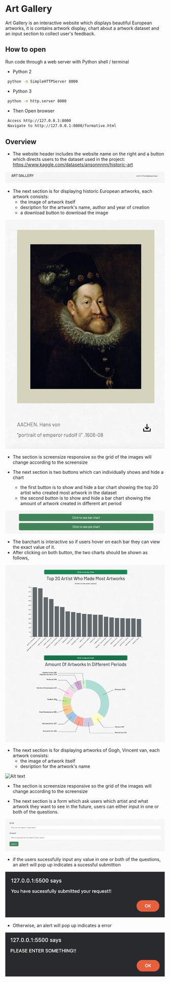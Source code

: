 # Art Gallery 
Art Gallery is an interactive website which displays beautiful European artworks, it is contains artwork display, chart about a artwork dataset and an input section to collect user's feedback.

## How to open
Run code through a web server with Python shell / terminal
- Python 2
```bash
 python -m SimpleHTTPServer 8000
```
- Python 3
```bash
 python -m http.server 8000
```
- Then Open browser
```bash
 Access http://127.0.0.1:8000
 Navigate to http://127.0.0.1:8000/formative.html
```

## Overview
- The website header includes the website name on the right and a button which directs users to the dataset used in the project: https://www.kaggle.com/datasets/ansonnnnn/historic-art

![Alt text](/image/header.png?raw=true "Optional Title")

- The next section is for displaying historic European artworks, each artwork consists:
  - the image of artwork itself
  - desription for the artwork's name, author and year of creation
  - a download button to download the image 

![Alt text](/image/image.png?raw=true "Optional Title")
- The section is screensize responsive so the grid of the images will change according to the screensize

- The next section is two buttons which can individually shows and hide a chart 
  - the first button is to show and hide a bar chart showing the top 20 artist who created most artwork in the dataset
  - the second button is to show and hide a bar chart showing the amount of artwork created in different art period 

![Alt text](/image/buttons.png?raw=true "Optional Title")
- The barchart is interactive so if users hover on each bar they can view the exact value of it.
- After clicking on both button, the two charts should be shown as follows,

![Alt text](/image/charts.png?raw=true "Optional Title")

- The next section is for displaying artworks of Gogh, Vincent van, each artwork consists:
  - the image of artwork itself
  - desription for the artwork's name

![Alt text](/image/van_gogh.png?raw=true "Optional Title")
- The section is screensize responsive so the grid of the images will change according to the screensize

- The next section is a form which ask users which artist and what artwork they want to see in the future, users can either input in one or both of the questions.

![Alt text](/image/input.png?raw=true "Optional Title")
- if the users sucessfully input any value in one or both of the questions, an alert will pop up indicates a sucessful submittion 

![Alt text](/image/sucess.png?raw=true "Optional Title")

- Otherwise, an alert will pop up indicates a error

![Alt text](/image/error.png?raw=true "Optional Title")